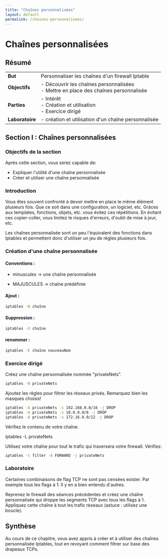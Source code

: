 ```yaml
---
title: "Chaînes personnalisées"
layout: default
permalink: /chaines-personnalisees/
---
```



# Chaînes personnalisées

## Résumé

|                 |                                                              |
| --------------- | ------------------------------------------------------------ |
| **But**         | Personnaliser les chaînes d'un firewall Iptable              |
| **Objectifs**   | - Découvrir les chaînes personnalisées <br />- Mettre en place des chaînes personnalisée |
| **Parties**     | - Intérêt<br />- Création et utilisation<br />- Exercice dirigé |
| **Laboratoire** | - création et utilisation d'un chaîne personnalisée          |

## Section I : Chaînes personnalisées

### Objectifs de la section

Après cette section, vous serez capable de:

* Expliquer l'utilité d'une chaîne personnalisée
* Créer et utiliser une chaîne personnalisée

### Introduction

Vous êtes souvent confronté à devoir mettre en place le même élément plusieurs fois. Que ce soit dans une configuration, un logiciel, etc. Grâces aux templates, fonctions, objets, etc. vous évitez ces répétitions. En évitant ces copier-coller, vous limitez le risques d'erreurs, d'oubli de mise à jour, etc.

Les chaînes personnalisée sont un peu l'équivalent des fonctions dans Iptables et permettent donc d'utiliser un jeu de règles plusieurs fois.

### Création d'une chaîne personnalisée

#### Conventions :

* minuscules -> une chaîne personnalisée

* MAJUSCULES ->  chaîne prédéfinie

#### Ajout :

```bash
iptables -N chaîne
```

#### Suppression :

```bash
iptables -X chaîne
```

#### renommer :

```bash
iptables -E chaîne nouveauNom
```

### Exercice dirigé

Créez une chaîne personnalisée nommée "privateNets".

```bash
iptables -N privateNets
```

Ajoutez les règles pour filtrer les réseaux privés. Remarquez bien les masques choisis!

```bash
iptables -A privateNets -s 192.168.0.0/16 -j DROP
iptables -A privateNets -s 10.0.0.0/8 -j DROP
iptables -A privateNets -s 172.16.0.0/12 -j DROP
```

Vérifiez le contenu de votre chaîne.

iptables -L privateNets

Utilisez votre chaîne pour tout le trafic qui traversera votre firewall. Vérifiez.

```bash
iptables -t filter -A FORWARD -j privateNets
```

### Laboratoire

Certaines combinaisons de flag TCP ne sont pas censées exister. Par exemple tous les flags à 1. Il y en a bien entendu d'autres.

Reprenez le firewall des séances précédentes et créez une chaîne personnalisée qui droppe les segments TCP avec tous les flags à 1. Appliquez cette chaîne à tout les trafic réseaux (astuce : utilisez une boucle).

## Synthèse

Au cours de ce chapitre, vous avez appris à créer et à utiliser des chaînes personnalisée Iptables, tout en revoyant comment filtrer sur base des drapeaux TCPs.
